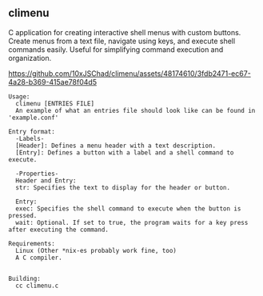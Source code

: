 ## climenu
C application for creating interactive shell menus with custom buttons. Create menus from a text file, navigate using keys, and execute shell commands easily. Useful for simplifying command execution and organization.


https://github.com/10xJSChad/climenu/assets/48174610/3fdb2471-ec67-4a28-b369-415ae78f04d5


```
Usage:
  climenu [ENTRIES FILE]
  An example of what an entries file should look like can be found in 'example.conf'

Entry format:
  -Labels-
  [Header]: Defines a menu header with a text description.
  [Entry]: Defines a button with a label and a shell command to execute.
  
  -Properties-
  Header and Entry:
  str: Specifies the text to display for the header or button.
  
  Entry:
  exec: Specifies the shell command to execute when the button is pressed.
  wait: Optional. If set to true, the program waits for a key press after executing the command.

```

```
Requirements:
  Linux (Other *nix-es probably work fine, too)
  A C compiler.


Building:
  cc climenu.c
```
